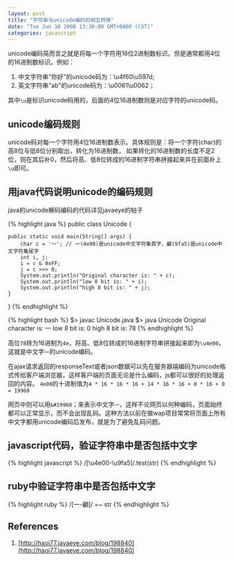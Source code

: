 ```yaml
---
layout: post
title: "字符串与unicode编码的相互转换"
date: "Tue Jun 10 2008 13:30:00 GMT+0800 (CST)"
categories: javascript
---
```


unicode编码简而言之就是将每一个字符用16位2进制数标识。但是通常都用4位的16进制数标识。例如：

1. 中文字符串"你好"的unicode码为：\u4f60\u597d;
2. 英文字符串"ab"的unicode码为：\u0061\u0062；

其中`\u`是标识unicode码用的，后面的4位16进制数则是对应字符的unicode码。

unicode编码规则
-----

unicode码对每一个字符用4位16进制数表示。具体规则是：将一个字符(char)的高8位与低8位分别取出，转化为16进制数，
如果转化的16进制数的长度不足2位，则在其后补0，然后将高、低8位转成的16进制字符串拼接起来并在前面补上`\u`即可。

用java代码说明unicode的编码规则
-----

java的unicode解码编码的代码详见javaeye的帖子

{% highlight java %}
public class Unicode {

    public static void main(String[] args) {
        char c = '一'; // 一(4e00)是unicode中文字符集首字，龥(9fa5)是unicode中文字符集尾字
        int i, j;
        i = c & 0xFF;
        j = c >>> 8;
        System.out.println("Original character is: " + c);
        System.out.println("low 8 bit is: " + i);
        System.out.println("high 8 bit is: " + j);
    }

}
{% endhighlight %}

{% highlight bash %}
$> javac Unicode.java
$> java Unicode
Original character is: 一
low 8 bit is: 0
high 8 bit is: 78
{% endhighlight %}

高位`78`转为16进制为`4e`，将高、低8位转成的16进制字符串拼接起来即为`\u4e00`，这就是中文字`一`的unicode编码。

在ajax请求返回的responseText或者json数据可以先在服务器端编码为unicode格式传给客户端浏览器，这样客户端的页面无论是什么编码，js都可以很好的处理返回的内容。
`4e00`的十进制值为`4 * 16 * 16 * 16 + 14 * 16 * 16 + 0 * 16 + 0 = 19968`

网页中则可以用`&#19968`；来表示中文字`一`，这样不论网页以何种编码，页面始终都可以正常显示，而不会出现乱码。这种方法以前在做wap项目常常将页面上所有中文字都用unicode编码后发布，就是为了避免乱码问题。

javascript代码，验证字符串中是否包括中文字
-----

{% highlight javascript %}
/[\u4e00-\u9fa5]/.test(str)
{% endhighlight %}

ruby中验证字符串中是否包括中文字
-----

{% highlight ruby %}
/[一-龥]/ =~ str
{% endhighlight %}

References
-----

1. [http://haoi77.javaeye.com/blog/198840](http://haoi77.javaeye.com/blog/198840)
